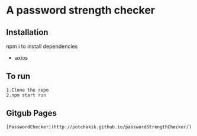 # A password strength checker

## Installation

npm i to install dependencies

- axios

## To run

```
1.Clone the repo
2.npm start run
```
## Gitgub Pages
```
[PasswordChecker](http://potchakik.github.io/passwordStrengthChecker/)

```
